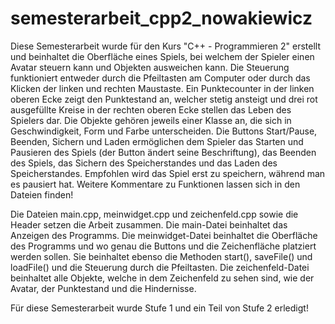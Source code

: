 # semesterarbeit_cpp2_nowakiewicz
Diese Semesterarbeit wurde für den Kurs "C++ - Programmieren 2" erstellt und beinhaltet die Oberfläche eines Spiels, bei
welchem der Spieler einen Avatar steuern kann und Objekten ausweichen kann. Die Steuerung funktioniert entweder durch die Pfeiltasten
am Computer oder durch das Klicken der linken und rechten Maustaste. Ein Punktecounter in der linken oberen Ecke zeigt den Punktestand
an, welcher stetig ansteigt und drei rot ausgefüllte Kreise in der rechten oberen Ecke stellen das Leben des Spielers dar. Die Objekte 
gehören jeweils einer Klasse an, die sich in Geschwindigkeit, Form und Farbe unterscheiden. 
Die Buttons Start/Pause, Beenden, Sichern und Laden ermöglichen dem Spieler das Starten und Pausieren des Spiels (der Button ändert
seine Beschriftung), das Beenden des Spiels, das Sichern des Speicherstandes und das Laden des Speicherstandes. Empfohlen wird
das Spiel erst zu speichern, während man es pausiert hat. Weitere Kommentare zu Funktionen lassen sich in den Dateien finden!

Die Dateien main.cpp, meinwidget.cpp und zeichenfeld.cpp sowie die Header setzen die Arbeit zusammen. Die main-Datei beinhaltet das 
Anzeigen des Programms. Die meinwidget-Datei beinhaltet die Oberfläche des Programms und wo genau die Buttons und die Zeichenfläche 
platziert werden sollen. Sie beinhaltet ebenso die Methoden start(), saveFile() und loadFile() und die Steuerung durch die Pfeiltasten. 
Die zeichenfeld-Datei beinhaltet alle Objekte, welche in dem Zeichenfeld zu sehen sind, wie der Avatar, der Punktestand und die
Hindernisse.

Für diese Semesterarbeit wurde Stufe 1 und ein Teil von Stufe 2 erledigt!
